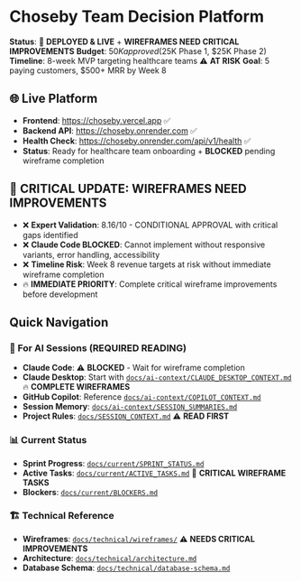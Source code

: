 # Choseby Team Decision Platform

**Status**: 🚨 **DEPLOYED & LIVE** + **WIREFRAMES NEED CRITICAL IMPROVEMENTS**
**Budget**: $50K approved ($25K Phase 1, $25K Phase 2)
**Timeline**: 8-week MVP targeting healthcare teams ⚠️ **AT RISK**
**Goal**: 5 paying customers, $500+ MRR by Week 8

## 🌐 **Live Platform**
- **Frontend**: https://choseby.vercel.app ✅
- **Backend API**: https://choseby.onrender.com ✅
- **Health Check**: https://choseby.onrender.com/api/v1/health ✅
- **Status**: Ready for healthcare team onboarding + **BLOCKED** pending wireframe completion

## 🚨 **CRITICAL UPDATE: WIREFRAMES NEED IMPROVEMENTS**
- ❌ **Expert Validation**: 8.16/10 - CONDITIONAL APPROVAL with critical gaps identified
- ❌ **Claude Code BLOCKED**: Cannot implement without responsive variants, error handling, accessibility
- ❌ **Timeline Risk**: Week 8 revenue targets at risk without immediate wireframe completion
- 🔥 **IMMEDIATE PRIORITY**: Complete critical wireframe improvements before development

## Quick Navigation

### 🤖 For AI Sessions (REQUIRED READING)
- **Claude Code**: ⚠️ **BLOCKED** - Wait for wireframe completion
- **Claude Desktop**: Start with [`docs/ai-context/CLAUDE_DESKTOP_CONTEXT.md`](docs/ai-context/CLAUDE_DESKTOP_CONTEXT.md) 🔥 **COMPLETE WIREFRAMES**
- **GitHub Copilot**: Reference [`docs/ai-context/COPILOT_CONTEXT.md`](docs/ai-context/COPILOT_CONTEXT.md)
- **Session Memory**: [`docs/ai-context/SESSION_SUMMARIES.md`](docs/ai-context/SESSION_SUMMARIES.md)
- **Project Rules**: [`docs/SESSION_CONTEXT.md`](docs/SESSION_CONTEXT.md) ⚠️ **READ FIRST**

### 📊 Current Status
- **Sprint Progress**: [`docs/current/SPRINT_STATUS.md`](docs/current/SPRINT_STATUS.md) 
- **Active Tasks**: [`docs/current/ACTIVE_TASKS.md`](docs/current/ACTIVE_TASKS.md) 🚨 **CRITICAL WIREFRAME TASKS**
- **Blockers**: [`docs/current/BLOCKERS.md`](docs/current/BLOCKERS.md)

### 🏗️ Technical Reference  
- **Wireframes**: [`docs/technical/wireframes/`](docs/technical/wireframes/) ⚠️ **NEEDS CRITICAL IMPROVEMENTS**
- **Architecture**: [`docs/technical/architecture.md`](docs/technical/architecture.md)
- **Database Schema**: [`docs/technical/database-schema.md`](docs/technical/database-schema.md)